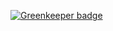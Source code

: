 

[![Greenkeeper badge](https://badges.greenkeeper.io/andreiconstantinescu/icdpsc-donate.svg)](https://greenkeeper.io/)